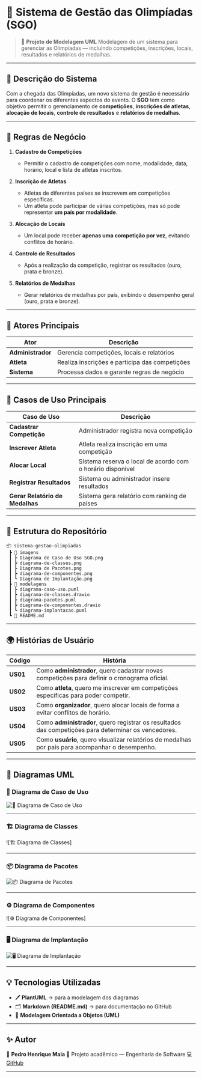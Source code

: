 # 🏅 Sistema de Gestão das Olimpíadas (SGO)

> 📘 **Projeto de Modelagem UML**
> Modelagem de um sistema para gerenciar as Olimpíadas — incluindo competições, inscrições, locais, resultados e relatórios de medalhas.

---

## 📖 Descrição do Sistema

Com a chegada das Olimpíadas, um novo sistema de gestão é necessário para coordenar os diferentes aspectos do evento.
O **SGO** tem como objetivo permitir o gerenciamento de **competições**, **inscrições de atletas**, **alocação de locais**, **controle de resultados** e **relatórios de medalhas**.

---

## 🧠 Regras de Negócio

1. **Cadastro de Competições**

   * Permitir o cadastro de competições com nome, modalidade, data, horário, local e lista de atletas inscritos.

2. **Inscrição de Atletas**

   * Atletas de diferentes países se inscrevem em competições específicas.
   * Um atleta pode participar de várias competições, mas só pode representar **um país por modalidade**.

3. **Alocação de Locais**

   * Um local pode receber **apenas uma competição por vez**, evitando conflitos de horário.

4. **Controle de Resultados**

   * Após a realização da competição, registrar os resultados (ouro, prata e bronze).

5. **Relatórios de Medalhas**

   * Gerar relatórios de medalhas por país, exibindo o desempenho geral (ouro, prata e bronze).

---

## 👥 Atores Principais

| Ator              | Descrição                                      |
| ----------------- | ---------------------------------------------- |
| **Administrador** | Gerencia competições, locais e relatórios      |
| **Atleta**        | Realiza inscrições e participa das competições |
| **Sistema**       | Processa dados e garante regras de negócio     |

---

## 🧩 Casos de Uso Principais

| Caso de Uso                     | Descrição                                                  |
| ------------------------------- | ---------------------------------------------------------- |
| **Cadastrar Competição**        | Administrador registra nova competição                     |
| **Inscrever Atleta**            | Atleta realiza inscrição em uma competição                 |
| **Alocar Local**                | Sistema reserva o local de acordo com o horário disponível |
| **Registrar Resultados**        | Sistema ou administrador insere resultados                 |
| **Gerar Relatório de Medalhas** | Sistema gera relatório com ranking de países               |

---

## 🧱 Estrutura do Repositório

```
📦 sistema-gestao-olimpiadas
 ┣ 📂 imagens
 ┃ ┣ Diagrama de Caso de Uso SGO.png
 ┃ ┣ diagrama-de-classes.png
 ┃ ┣ Diagrama de Pacotes.png
 ┃ ┣ diagrama-de-componentes.png
 ┃ ┗ Diagrama de Implantação.png
 ┣ 📂 modelagens
 ┃ ┣ diagrama-caso-uso.puml
 ┃ ┣ diagrama-de-classes.drawio
 ┃ ┣ diagrama-pacotes.puml
 ┃ ┣ diagrama-de-componentes.drawio
 ┃ ┗ diagrama-implantacao.puml
 ┗ 📄 README.md
```

---

## 🌍 Histórias de Usuário

| Código   | História                                                                                             |
| -------- | ---------------------------------------------------------------------------------------------------- |
| **US01** | Como **administrador**, quero cadastrar novas competições para definir o cronograma oficial.         |
| **US02** | Como **atleta**, quero me inscrever em competições específicas para poder competir.                  |
| **US03** | Como **organizador**, quero alocar locais de forma a evitar conflitos de horário.                    |
| **US04** | Como **administrador**, quero registrar os resultados das competições para determinar os vencedores. |
| **US05** | Como **usuário**, quero visualizar relatórios de medalhas por país para acompanhar o desempenho.     |

---

## 🎯 Diagramas UML

### 🧩 Diagrama de Caso de Uso

![🧩 Diagrama de Caso de Uso](https://github.com/PedroMaiaAlves/Sistema-Gestao-Olimpiadas/blob/main/imagens/Diagrama%20de%20Caso%20de%20Uso%20SGO.png)

---
### 🏗️ Diagrama de Classes

![🏗️ Diagrama de Classes]

---
### 📦 Diagrama de Pacotes

![📦 Diagrama de Pacotes](https://github.com/PedroMaiaAlves/Sistema-Gestao-Olimpiadas/blob/main/imagens/Diagrama%20de%20Pacotes.png)

---

### ⚙️ Diagrama de Componentes
![⚙️ Diagrama de Componentes]


---
### 🖥️ Diagrama de Implantação

![🖥️ Diagrama de Implantação](https://github.com/PedroMaiaAlves/Sistema-Gestao-Olimpiadas/blob/main/imagens/Diagrama%20de%20Implanta%C3%A7%C3%A3o.png)

---

## 💡 Tecnologias Utilizadas

* 🖊️ **PlantUML** → para a modelagem dos diagramas
* 🗂️ **Markdown (README.md)** → para documentação no GitHub
* 🧠 **Modelagem Orientada a Objetos (UML)**

---

## ✨ Autor

👤 **Pedro Henrique Maia**
📘 Projeto acadêmico — Engenharia de Software
💻 [GitHub](https://github.com/PedroMaiaAlves)

---
